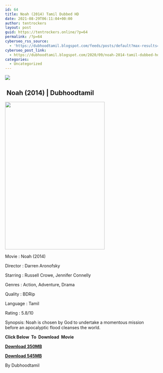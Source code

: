 ```yaml
---
id: 64
title: Noah (2014) Tamil Dubbed HD
date: 2021-08-29T06:11:04+00:00
author: tentrockers
layout: post
guid: https://tentrockers.online/?p=64
permalink: /?p=64
cyberseo_rss_source:
  - 'https://dubhoodtamil.blogspot.com/feeds/posts/default?max-results=150&start-index=1'
cyberseo_post_link:
  - https://dubhoodtamil.blogspot.com/2020/09/noah-2014-tamil-dubbed-hd.html
categories:
  - Uncategorized
---
```

<div class="media_block">
  <img src="https://1.bp.blogspot.com/-VsjSVmes7mg/X2wioqRrqLI/AAAAAAAAChQ/f5_SN-RdDg84cAN3aZLanyrOGJ44UAVugCNcBGAsYHQ/s72-w328-h485-c/6a6d741009775988d8ea588eb38f897a.jpg" class="media_thumbnail" />
</div>

## &nbsp;Noah (2014) | Dubhoodtamil

<div class="separator">
  <a href="https://1.bp.blogspot.com/-VsjSVmes7mg/X2wioqRrqLI/AAAAAAAAChQ/f5_SN-RdDg84cAN3aZLanyrOGJ44UAVugCNcBGAsYHQ/s1500/6a6d741009775988d8ea588eb38f897a.jpg" imageanchor="1"><img loading="lazy" border="0" data-original-height="1500" data-original-width="1013" height="485" src="https://1.bp.blogspot.com/-VsjSVmes7mg/X2wioqRrqLI/AAAAAAAAChQ/f5_SN-RdDg84cAN3aZLanyrOGJ44UAVugCNcBGAsYHQ/w328-h485/6a6d741009775988d8ea588eb38f897a.jpg" width="328" /></a>
</div>

Movie	<span></span>:	<span></span>Noah (2014)&nbsp;

Director	<span></span>:	<span></span>Darren Aronofsky&nbsp;

Starring	<span></span>:	<span></span>Russell Crowe, Jennifer Connelly&nbsp;

Genres	<span></span>:	<span></span>Action, Adventure, Drama&nbsp;

Quality	<span></span>:	<span></span>BDRip&nbsp;

Language	<span></span>:	<span></span>Tamil&nbsp;

Rating	<span></span>:	<span></span>5.8/10&nbsp;

Synopsis: Noah is chosen by God to undertake a momentous mission before an apocalyptic flood cleanses the world.

**<span>Click Below&nbsp; To&nbsp; Download&nbsp; Movie</span>**

**<span><a href="https://oncehelp.com/Noah-1" target="_blank" rel="noopener">Download 350MB</a></span>**

**<span><a href="https://oncehelp.com/Noah-2" target="_blank" rel="noopener">Download 545MB</a></span>**

By Dubhoodtamil